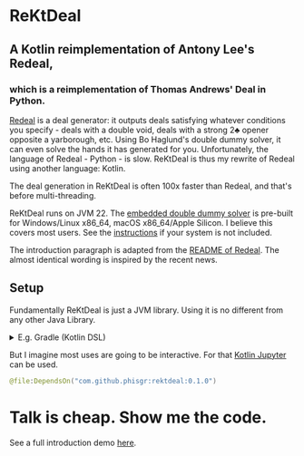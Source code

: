 # ReKtDeal

## A Kotlin reimplementation of Antony Lee's Redeal,

### which is a reimplementation of Thomas Andrews' Deal in Python.

[Redeal](https://github.com/anntzer/redeal) is a deal generator:
it outputs deals satisfying whatever conditions you specify -
deals with a double void, deals with a strong 2♣️ opener opposite a yarborough, etc.
Using Bo Haglund's double dummy solver,
it can even solve the hands it has generated for you.
Unfortunately, the language of Redeal - Python - is slow.
ReKtDeal is thus my rewrite of Redeal using another language: Kotlin.

The deal generation in ReKtDeal is often 100x faster than Redeal,
and that's before multi-threading.

ReKtDeal runs on JVM 22.
The [embedded double dummy solver](./dds4j) is pre-built for
Windows/Linux x86_64, macOS x86_64/Apple Silicon.
I believe this covers most users.
See the [instructions](./dds4j#custom-binary) if your system is not included.

The introduction paragraph is adapted from the [README of Redeal](
https://github.com/anntzer/redeal/blob/main/README.rst).
The almost identical wording is inspired by the recent news.

## Setup

Fundamentally ReKtDeal is just a JVM library.
Using it is no different from any other Java Library.

<details>
  <summary>E.g. Gradle (Kotlin DSL)</summary>

```kotlin
dependencies {
    implementation("com.github.phisgr:rektdeal:0.1.0")
}

// Set the JVM args
application {
    applicationDefaultJvmArgs = listOf(
        "--enable-native-access=ALL-UNNAMED",
        "--enable-preview"
    )
}
```

</details>

But I imagine most uses are going to be interactive.
For that [Kotlin Jupyter](https://github.com/Kotlin/kotlin-jupyter) can be used.

```kotlin
@file:DependsOn("com.github.phisgr:rektdeal:0.1.0")
```

# Talk is cheap. Show me the code.

See a full introduction demo [here](examples/introduction.ipynb).
